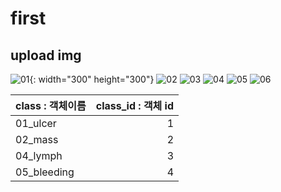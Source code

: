 # first
## upload img
![01](https://github.com/hyeseon-cpu/first/assets/128684012/3350cb43-559a-49f8-bc8f-e43fdc124974){: width="300" height="300"}
![02](https://github.com/hyeseon-cpu/first/assets/128684012/2fe428fb-bf7f-488c-ae30-02c9c3f3d712)
![03](https://github.com/hyeseon-cpu/first/assets/128684012/e28a236e-1891-4fab-9970-731a67fdef48)
![04](https://github.com/hyeseon-cpu/first/assets/128684012/07d44d62-8118-4287-a9f0-c4d88ced9c55)
![05](https://github.com/hyeseon-cpu/first/assets/128684012/237579c7-29ff-46b7-9f1e-0b4864830be4)
![06](https://github.com/hyeseon-cpu/first/assets/128684012/90793b0e-ff38-481b-aa57-a082d731fe20)

| class : 객체이름| class_id : 객체 id|
| --------------- |----------:| 
| 01_ulcer      |1|
| 02_mass       | 2| 
| 04_lymph      |3|
| 05_bleeding   |4|

